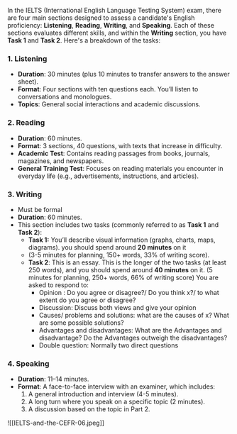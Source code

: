 In the IELTS (International English Language Testing System) exam, there are four main sections designed to assess a candidate's English proficiency: **Listening**, **Reading**, **Writing**, and **Speaking**. Each of these sections evaluates different skills, and within the **Writing** section, you have **Task 1** and **Task 2**. Here's a breakdown of the tasks:

### 1. **Listening**

- **Duration**: 30 minutes (plus 10 minutes to transfer answers to the answer sheet).
- **Format**: Four sections with ten questions each. You’ll listen to conversations and monologues.
- **Topics**: General social interactions and academic discussions.

### 2. **Reading**

- **Duration**: 60 minutes.
- **Format**: 3 sections, 40 questions, with texts that increase in difficulty.
- **Academic Test**: Contains reading passages from books, journals, magazines, and newspapers.
- **General Training Test**: Focuses on reading materials you encounter in everyday life (e.g., advertisements, instructions, and articles).

### 3. **Writing**

- Must be formal
- **Duration**: 60 minutes.
- This section includes two tasks (commonly referred to as **Task 1** and **Task 2**):
    - **Task 1:** You’ll describe visual information (graphs, charts, maps, diagrams). you should spend around **20 minutes** on it
    - (3-5 minutes for planning, 150+ words, 33% of writing score).
    - **Task 2**: This is an essay. This is the longer of the two tasks (at least 250 words), and you should spend around **40 minutes** on it. (5 minutes for planning, 250+ words, 66% of writing score) You are asked to respond to:
	    - Opinion : Do you agree or disagree?/ Do you think x?/ to what extent do you agree or disagree?  
	    - Discussion: Discuss both views and give your opinion
	    - Causes/ problems and solutions: what are the causes of x? What are some possible solutions?
	    - Advantages and disadvantages: What are the Advantages and disadvantage? Do the Advantages outweigh the disadvantages?
	    - Double question: Normally two direct questions

### 4. **Speaking**

- **Duration**: 11–14 minutes.
- **Format**: A face-to-face interview with an examiner, which includes:
    1. A general introduction and interview (4-5 minutes).
    2. A long turn where you speak on a specific topic (2 minutes).
    3. A discussion based on the topic in Part 2.


![[IELTS-and-the-CEFR-06.jpeg]]